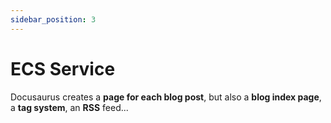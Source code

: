 ```yaml
---
sidebar_position: 3
---
```


# ECS Service

Docusaurus creates a **page for each blog post**, but also a **blog index page**, a **tag system**, an **RSS** feed...
